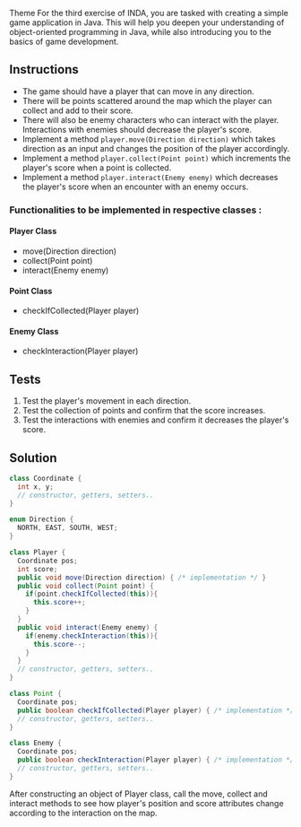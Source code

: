 Theme
For the third exercise of INDA, you are tasked with creating a simple game application in Java. This will help you deepen your understanding of object-oriented programming in Java, while also introducing you to the basics of game development.

## Instructions
- The game should have a player that can move in any direction.
- There will be points scattered around the map which the player can collect and add to their score.
- There will also be enemy characters who can interact with the player. Interactions with enemies should decrease the player's score. 
- Implement a method `player.move(Direction direction)` which takes direction as an input and changes the position of the player accordingly.
- Implement a method `player.collect(Point point)` which increments the player's score when a point is collected.
- Implement a method `player.interact(Enemy enemy)` which decreases the player's score when an encounter with an enemy occurs.

### Functionalities to be implemented in respective classes :

#### Player Class
* move(Direction direction)
* collect(Point point)
* interact(Enemy enemy)

#### Point Class
* checkIfCollected(Player player)

#### Enemy Class
* checkInteraction(Player player)

## Tests
1. Test the player's movement in each direction.
2. Test the collection of points and confirm that the score increases.
3. Test the interactions with enemies and confirm it decreases the player's score.

## Solution
```java
class Coordinate {
  int x, y;
  // constructor, getters, setters..
}

enum Direction {
  NORTH, EAST, SOUTH, WEST;
}

class Player {
  Coordinate pos;
  int score;
  public void move(Direction direction) { /* implementation */ }
  public void collect(Point point) { 
    if(point.checkIfCollected(this)){
      this.score++; 
    }
  }
  public void interact(Enemy enemy) {
    if(enemy.checkInteraction(this)){
      this.score--; 
    }
  }
  // constructor, getters, setters..
}

class Point {
  Coordinate pos;
  public boolean checkIfCollected(Player player) { /* implementation */ }
  // constructor, getters, setters..
}

class Enemy {
  Coordinate pos;
  public boolean checkInteraction(Player player) { /* implementation */ }
  // constructor, getters, setters..
}
```

After constructing an object of Player class, call the move, collect and interact methods to see how player's position and score attributes change according to the interaction on the map.